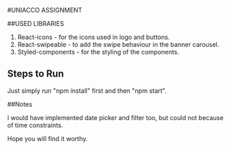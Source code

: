 #UNIACCO ASSIGNMENT

##USED LIBRARIES 
1. React-icons - for the icons used in logo and buttons.
2. React-swipeable - to add the swipe behaviour in the banner carousel.
3. Styled-components - for the styling of the components.

## Steps to Run

Just simply run "npm install" first and then "npm start".

##Notes

I would have implemented date picker and filter too, but could not because of time constraints.

Hope you will find it worthy.
